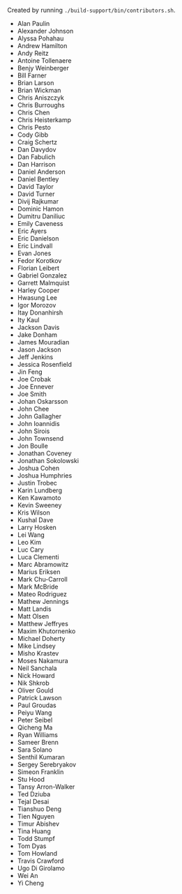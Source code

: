 Created by running `./build-support/bin/contributors.sh`.

+ Alan Paulin
+ Alexander Johnson
+ Alyssa Pohahau
+ Andrew Hamilton
+ Andy Reitz
+ Antoine Tollenaere
+ Benjy Weinberger
+ Bill Farner
+ Brian Larson
+ Brian Wickman
+ Chris Aniszczyk
+ Chris Burroughs
+ Chris Chen
+ Chris Heisterkamp
+ Chris Pesto
+ Cody Gibb
+ Craig Schertz
+ Dan Davydov
+ Dan Fabulich
+ Dan Harrison
+ Daniel Anderson
+ Daniel Bentley
+ David Taylor
+ David Turner
+ Divij Rajkumar
+ Dominic Hamon
+ Dumitru Daniliuc
+ Emily Caveness
+ Eric Ayers
+ Eric Danielson
+ Eric Lindvall
+ Evan Jones
+ Fedor Korotkov
+ Florian Leibert
+ Gabriel Gonzalez
+ Garrett Malmquist
+ Harley Cooper
+ Hwasung Lee
+ Igor Morozov
+ Itay Donanhirsh
+ Ity Kaul
+ Jackson Davis
+ Jake Donham
+ James Mouradian
+ Jason Jackson
+ Jeff Jenkins
+ Jessica Rosenfield
+ Jin Feng
+ Joe Crobak
+ Joe Ennever
+ Joe Smith
+ Johan Oskarsson
+ John Chee
+ John Gallagher
+ John Ioannidis
+ John Sirois
+ John Townsend
+ Jon Boulle
+ Jonathan Coveney
+ Jonathan Sokolowski
+ Joshua Cohen
+ Joshua Humphries
+ Justin Trobec
+ Karin Lundberg
+ Ken Kawamoto
+ Kevin Sweeney
+ Kris Wilson
+ Kushal Dave
+ Larry Hosken
+ Lei Wang
+ Leo Kim
+ Luc Cary
+ Luca Clementi
+ Marc Abramowitz
+ Marius Eriksen
+ Mark Chu-Carroll
+ Mark McBride
+ Mateo Rodriguez
+ Mathew Jennings
+ Matt Landis
+ Matt Olsen
+ Matthew Jeffryes
+ Maxim Khutornenko
+ Michael Doherty
+ Mike Lindsey
+ Misho Krastev
+ Moses Nakamura
+ Neil Sanchala
+ Nick Howard
+ Nik Shkrob
+ Oliver Gould
+ Patrick Lawson
+ Paul Groudas
+ Peiyu Wang
+ Peter Seibel
+ Qicheng Ma
+ Ryan Williams
+ Sameer Brenn
+ Sara Solano
+ Senthil Kumaran
+ Sergey Serebryakov
+ Simeon Franklin
+ Stu Hood
+ Tansy Arron-Walker
+ Ted Dziuba
+ Tejal Desai
+ Tianshuo Deng
+ Tien Nguyen
+ Timur Abishev
+ Tina Huang
+ Todd Stumpf
+ Tom Dyas
+ Tom Howland
+ Travis Crawford
+ Ugo Di Girolamo
+ Wei An
+ Yi Cheng
